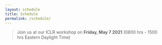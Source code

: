 ```yaml
---
layout: schedule
title: Schedule
permalink: /schedule/
---
```


> Join us at our ICLR workshop on **Friday, May 7 2021** (0800 hrs - 1500 hrs Eastern Daylight Time)
